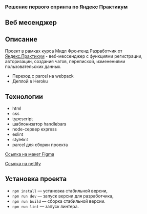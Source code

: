 ### Решение первого спринта по Яндекс Практикум
Веб месенджер
---
## Описание
Проект в рамках курса Мидл Фронтенд Разработчик от [Яндекс.Практикум](https://practicum.yandex.ru/) - веб-мессенджер с функциями регистрации, авторизации, создания чатов, перепиской, изменениями пользовательских данных.


- Переход с parcel на webpack
- Деплой в Heroku
## Технологии

- html
- css
- typescript
- шаблонизатор handlebars
- node-сервер express
- eslint
- stylelint
- parcel для сборки проекта


[Ссылка на макет Figma](https://www.figma.com/file/jF5fFFzgGOxQeB4CmKWTiE/Chat_external_link?node-id=1%3A658&t=7dT0k24DDxjGk70V-0)

[Ссылка на netlify](https://deploy-preview-2--astounding-liger-10720d.netlify.app/)


## Установка проекта

- `npm install` — установка стабильной версии,
- `npm run dev` — запуск версии для разработчика,
- `npm run build` — сборка стабильной версии.
- `npm run lint` — запуск линтера.

